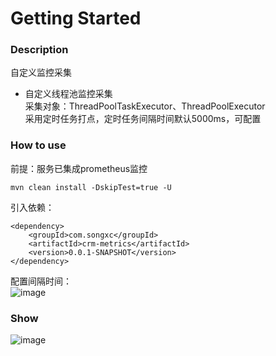 # Getting Started

### Description
自定义监控采集

* 自定义线程池监控采集  
  采集对象：ThreadPoolTaskExecutor、ThreadPoolExecutor  
  采用定时任务打点，定时任务间隔时间默认5000ms，可配置

### How to use
前提：服务已集成prometheus监控  
```
mvn clean install -DskipTest=true -U
```
引入依赖：  
```
<dependency>
    <groupId>com.songxc</groupId>
    <artifactId>crm-metrics</artifactId>
    <version>0.0.1-SNAPSHOT</version>
</dependency>
```
配置间隔时间：  
![image](https://github.com/songxc9527/springboot-prometheus-metrics/blob/main/image/metrics.png)

### Show
![image](https://github.com/songxc9527/springboot-prometheus-metrics/blob/main/image/showMetrics.png)

